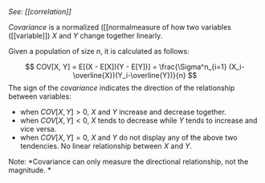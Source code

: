 *See: [[correlation]]*

*Covariance* is a normalized ([[normalmeasure of how two variables ([[variable]]) $X$ and $Y$ change together linearly. 

Given a population of size $n$, it is calculated as follows:

$$
COV[X, Y] = E[(X - E[X])(Y - E[Y])] = \frac{\Sigma^n_{i=1} (X_i-\overline{X})(Y_i-\overline{Y})}{n}
$$
The sign of the *covariance* indicates the direction of the relationship between variables:
- when $COV[X, Y] > 0$, $X$ and $Y$ increase and decrease together.
- when $COV[X, Y] < 0$, $X$ tends to decrease while $Y$ tends to increase and vice versa.
- when $COV[X, Y] = 0$, $X$ and $Y$ do not display any of the above two tendencies. No linear relationship between $X$ and $Y$. 

Note: *Covariance can only measure the directional relationship, not the magnitude. *